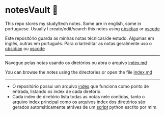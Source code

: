 # notesVault 📖
This repo stores my study/tech notes. Some are in english, some in portuguese.
Usually I create/edit/search this notes using [obsidian](https://obsidian.md/) or [vscode](https://code.visualstudio.com/)

Este repositório guarda as minhas notas técnicas/de estudo. Algumas em inglês, outras em português.
Para criar/editar as notas geralmente uso o  [obsidian](https://obsidian.md/) ou [vscode](https://code.visualstudio.com/)

---

Navegue pelas notas usando os diretórios ou abra o arquivo [index.md](index.md)

You can browse the notes using the directories or open the file [index.md](index.md)

---
- O repositório possui um arquivo [index](index.md) que funciona como ponto de entrada, listando os index de cada diretório. 
- Cada index de diretório lista todas as notas nele contidas, tanto o arquivo index principal como os arquivos index dos diretórios são gerados automáticamente atráves de um [script]() python escrito por mim.